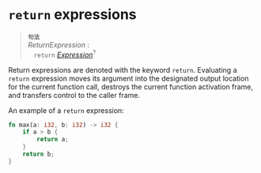 # `return` expressions

> **<sup>句法</sup>**\
> _ReturnExpression_ :\
> &nbsp;&nbsp; `return` [_Expression_]<sup>?</sup>

Return expressions are denoted with the keyword `return`. Evaluating a `return`
expression moves its argument into the designated output location for the
current function call, destroys the current function activation frame, and
transfers control to the caller frame.

An example of a `return` expression:

```rust
fn max(a: i32, b: i32) -> i32 {
    if a > b {
        return a;
    }
    return b;
}
```

[_Expression_]: ../expressions.md
